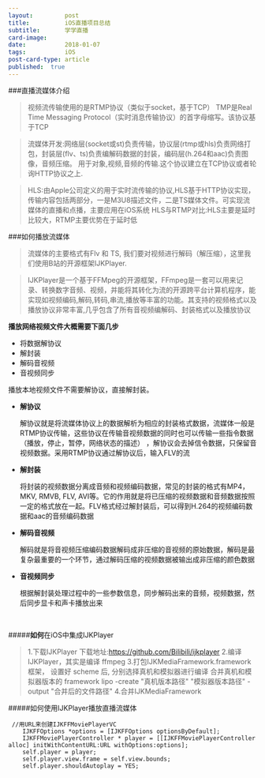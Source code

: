 ```yaml
---
layout:         post
title:          iOS直播项目总结
subtitle:       学学直播
card-image:
date:           2018-01-07
tags:           iOS
post-card-type: article
published:	true
---
```

###直播流媒体介绍
>视频流传输使用的是RTMP协议（类似于socket，基于TCP）
>TMP是Real Time Messaging Protocol（实时消息传输协议）的首字母缩写。该协议基于TCP

>  流媒体开发:网络层(socket或st)负责传输，协议层(rtmp或hls)负责网络打包，封装层(flv、ts)负责编解码数据的封装，编码层(h.264和aac)负责图像，音频压缩。
>   用于对象,视频,音频的传输.这个协议建立在TCP协议或者轮询HTTP协议之上.

> HLS:由Apple公司定义的用于实时流传输的协议,HLS基于HTTP协议实现，传输内容包括两部分，一是M3U8描述文件，二是TS媒体文件。可实现流媒体的直播和点播，主要应用在iOS系统
> HLS与RTMP对比:HLS主要是延时比较大，RTMP主要优势在于延时低

###如何播放流媒体
> 流媒体的主要格式有Flv 和 TS, 我们要对视频进行解码（解压缩），这里我们使用B站的开源框架IJKPlayer.

>IJKPlayer是一个基于FFMpeg的开源框架，FFmpeg是一套可以用来记录、转换数字音频、视频，并能将其转化为流的开源跨平台计算机程序，能实现如视频编码,解码,转码,串流,播放等丰富的功能。其支持的视频格式以及播放协议非常丰富,几乎包含了所有音视频编解码、封装格式以及播放协议

**播放网络视频文件大概需要下面几步**

- 将数据解协议
- 解封装
- 解码音视频
- 音视频同步 

播放本地视频文件不需要解协议，直接解封装。

- **解协议**

  解协议就是将流媒体协议上的数据解析为相应的封装格式数据，流媒体一般是RTMP协议传输，这些协议在传输音视频数据的同时也可以传输一些指令数据（播放，停止，暂停，网络状态的描述） ，解协议会去掉信令数据，只保留音视频数据。采用RTMP协议通过解协议后，输入FLV的流

- **解封装**

  将封装的视频数据分离成音频和视频编码数据，常见的封装的格式有MP4，MKV, RMVB, FLV, AVI等。它的作用就是将已压缩的视频数据和音频数据按照一定的格式放在一起。FLV格式经过解封装后，可以得到H.264的视频编码数据和aac的音频编码数据


- **解码音视频**

  解码就是将音视频压缩编码数据解码成非压缩的音视频的原始数据，解码是最复杂最重要的一个环节，通过解码压缩的视频数据被输出成非压缩的颜色数据

- **音视频同步**

  根据解封装处理过程中的一些参数信息，同步解码出来的音频，视频数据，然后同步显卡和声卡播放出来

  ​

#####**如何**在iOS中集成IJKPlayer
>1.下载IJKPlayer 下载地址:https://github.com/Bilibili/ijkplayer
>   2.编译IJKPlayer，其实是编译 ffmpeg
>   3.打包IJKMediaFramework.framework框架，
>       设置好 scheme 后, 分别选择真机和模拟器进行编译
>       合并真机和模拟器版本的 framework
>       lipo -create "真机版本路径" "模拟器版本路径" -output "合并后的文件路径"
>   4.合并IJKMediaFramework

#####如何使用IJKPlayer播放直播流媒体
```
 //用URL来创建IJKFFMoviePlayerVC
    IJKFFOptions *options = [IJKFFOptions optionsByDefault];
    IJKFFMoviePlayerController * player = [[IJKFFMoviePlayerController alloc] initWithContentURL:URL withOptions:options];
    self.player = player;
    self.player.view.frame = self.view.bounds;
    self.player.shouldAutoplay = YES;
```